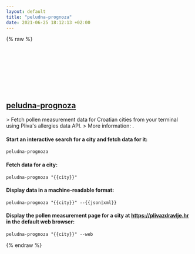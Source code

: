 ```yaml
---
layout: default
title: "peludna-prognoza"
date: 2021-06-25 18:12:13 +02:00
---
```

{% raw %}
<h2 id="peludna-prognoza">
  <a href="/en/common/peludna-prognoza.html">peludna-prognoza</a> <a href="#peludna-prognoza"><svg class="icon">
    <use href="/assets/images/unicode_sprite.svg#link" />
  </svg></a>
</h2>
> Fetch pollen measurement data for Croatian cities from your terminal using Pliva's allergies data API.
> More information: <https://github.com/vladimyr/peludna-prognoza>.

#### Start an interactive search for a city and fetch data for it:
```shell
peludna-prognoza
```
#### Fetch data for a city:
```shell
peludna-prognoza "{{city}}"
```
#### Display data in a machine-readable format:
```shell
peludna-prognoza "{{city}}" --{{json|xml}}
```
#### Display the pollen measurement page for a city at <https://plivazdravlje.hr> in the default web browser:
```shell
peludna-prognoza "{{city}}" --web
```
{% endraw %}